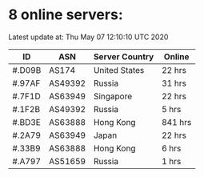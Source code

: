 # 8 online servers:

Latest update at: Thu May 07 12:10:10 UTC 2020

| ID | ASN | Server Country | Online |
| -- | --- | -------------- | ------ |
| #.D09B | AS174 | United States | 22 hrs |
| #.97AF | AS49392 | Russia | 31 hrs |
| #.7F1D | AS63949 | Singapore | 22 hrs |
| #.1F2B | AS49392 | Russia | 5 hrs |
| #.BD3E | AS63888 | Hong Kong | 841 hrs |
| #.2A79 | AS63949 | Japan | 22 hrs |
| #.33B9 | AS63888 | Hong Kong | 6 hrs |
| #.A797 | AS51659 | Russia | 1 hrs |

